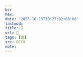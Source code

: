 ```yaml
---
bc:
hex:
date: '2025-10-13T10:27:02+08:00'
lastmod:
title: 􃩷
url: 􃩷
tags: [蹋]
src: DCCV
note:
---
```

